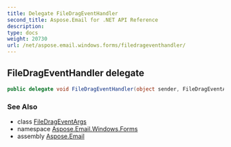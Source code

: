 ```yaml
---
title: Delegate FileDragEventHandler
second_title: Aspose.Email for .NET API Reference
description: 
type: docs
weight: 20730
url: /net/aspose.email.windows.forms/filedrageventhandler/
---
```

## FileDragEventHandler delegate

```csharp
public delegate void FileDragEventHandler(object sender, FileDragEventArgs e);
```

### See Also

* class [FileDragEventArgs](../filedrageventargs/)
* namespace [Aspose.Email.Windows.Forms](../../aspose.email.windows.forms/)
* assembly [Aspose.Email](../../)


